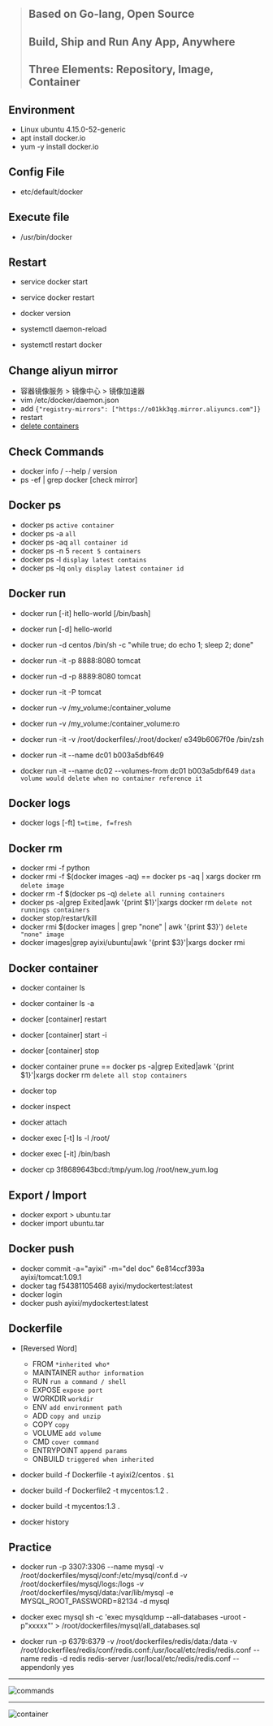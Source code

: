 >## Based on Go-lang, Open Source
>## Build, Ship and Run Any App, Anywhere
>## Three Elements: Repository, Image, Container 

## Environment
- Linux ubuntu 4.15.0-52-generic
- apt install docker.io
- yum -y install docker.io

## Config File
- etc/default/docker

## Execute file
- /usr/bin/docker

## Restart
- service docker start
- service docker restart
- docker version

- systemctl daemon-reload
- systemctl restart docker

## Change aliyun mirror
- 容器镜像服务 > 镜像中心 > 镜像加速器
- vim /etc/docker/daemon.json
- add `{"registry-mirrors": ["https://o01kk3qg.mirror.aliyuncs.com"]}`
- restart
- [delete containers](https://colobu.com/2018/05/15/Stop-and-remove-all-docker-containers-and-images/)

## Check Commands
- docker info / --help / version
- ps -ef | grep docker [check mirror]

## Docker ps
- docker ps  `active container`
- docker ps -a          `all`
- docker ps -aq          `all container id`
- docker ps -n 5        `recent 5 containers`
- docker ps -l          `display latest contains`
- docker ps -lq         `only display latest container id`

## Docker run
- docker run [-it] hello-world [/bin/bash]
- docker run [-d] hello-world  
- docker run -d centos /bin/sh -c "while true; do echo 1; sleep 2; done"   
- docker run -it -p 8888:8080 tomcat
- docker run -d -p 8889:8080 tomcat
- docker run -it -P tomcat
- docker run -v /my_volume:/container_volume <id>
- docker run -v /my_volume:/container_volume:ro <id>
- docker run -it -v /root/dockerfiles/:/root/docker/ e349b6067f0e /bin/zsh

- docker run -it --name dc01 b003a5dbf649 
- docker run -it --name dc02 --volumes-from dc01 b003a5dbf649   `data volume would delete when no container reference it`
 
## Docker logs
- docker logs [-ft] <id> `t=time, f=fresh`

## Docker rm
- docker rmi -f python
- docker rmi -f $(docker images -aq) == docker ps -aq | xargs docker rm  `delete image`
- docker rm -f $(docker ps -q) `delete all running containers`
- docker ps -a|grep Exited|awk '{print $1}'|xargs docker rm `delete not runnings containers` 
- docker stop/restart/kill
- docker rmi $(docker images | grep "none" | awk '{print $3}')  `delete "none" image`
- docker images|grep ayixi/ubuntu|awk '{print $3}'|xargs docker rmi

## Docker container
- docker container ls 
- docker container ls -a
- docker [container] restart <id>
- docker [container] start -i <id>
- docker [container] stop <id>
- docker container prune == docker ps -a|grep Exited|awk '{print $1}'|xargs docker rm `delete all stop containers`

- docker top <id>
- docker inspect <id>
- docker attach <id>
- docker exec [-t] <id> ls -l /root/ 
- docker exec [-it] <id> /bin/bash

- docker cp 3f8689643bcd:/tmp/yum.log /root/new_yum.log

## Export / Import
- docker export <id> > ubuntu.tar
- docker import <id> ubuntu.tar

## Docker push
- docker commit -a="ayixi" -m="del doc" 6e814ccf393a ayixi/tomcat:1.09.1
- docker tag f54381105468 ayixi/mydockertest:latest
- docker login
- docker push ayixi/mydockertest:latest

## Dockerfile
- [Reversed Word]
  - FROM        `*inherited who*`
  - MAINTAINER  `author information`
  - RUN         `run a command / shell`
  - EXPOSE      `expose port`
  - WORKDIR     `workdir`
  - ENV         `add environment path`
  - ADD         `copy and unzip`
  - COPY        `copy`
  - VOLUME      `add volume`
  - CMD         `cover command`
  - ENTRYPOINT  `append params`
  - ONBUILD     `triggered when inherited`

- docker build -f Dockerfile -t ayixi2/centos .  `$1`
- docker build -f Dockerfile2 -t mycentos:1.2 .
- docker build -t mycentos:1.3 .
- docker history <id>

## Practice
- docker run -p 3307:3306 --name mysql -v /root/dockerfiles/mysql/conf:/etc/mysql/conf.d -v /root/dockerfiles/mysql/logs:/logs -v /root/dockerfiles/mysql/data:/var/lib/mysql -e MYSQL_ROOT_PASSWORD=82134 -d mysql
- docker exec mysql sh -c 'exec mysqldump --all-databases -uroot -p"xxxxx"' > /root/dockerfiles/mysql/all_databases.sql

- docker run -p 6379:6379 -v /root/dockerfiles/redis/data:/data -v /root/dockerfiles/redis/conf/redis.conf:/usr/local/etc/redis/redis.conf --name redis -d redis redis-server /usr/local/etc/redis/redis.conf --appendonly yes

---

![commands](commands.png)

---

![container](container.png)